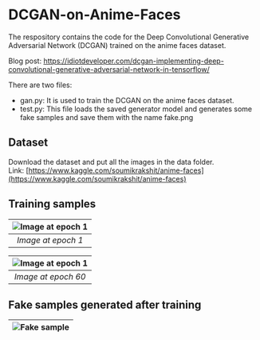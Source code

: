 # DCGAN-on-Anime-Faces

The respository contains the code for the Deep Convolutional Generative Adversarial Network (DCGAN) trained on the anime faces dataset.  
  
Blog post: https://idiotdeveloper.com/dcgan-implementing-deep-convolutional-generative-adversarial-network-in-tensorflow/
  
There are two files:
- gan.py: It is used to train the DCGAN on the anime faces dataset.
- test.py: This file loads the saved generator model and generates some fake samples and save them with the name fake.png

## Dataset
Download the dataset and put all the images in the data folder.<br/>
Link: [https://www.kaggle.com/soumikrakshit/anime-faces](https://www.kaggle.com/soumikrakshit/anime-faces)

## Training samples
| ![Image at epoch 1](samples/generated_plot_epoch-1.png) |
|:--:| 
| *Image at epoch 1* |

| ![Image at epoch 1](samples/generated_plot_epoch-60.png) |
|:--:| 
| *Image at epoch 60* |


## Fake samples generated after training
| ![Fake sample](fake.png) |
|:--:| 

